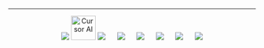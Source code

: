 ---

<p align="center">
  <img src="https://skillicons.dev/icons?i=vscode" />
  <img src="https://img.icons8.com/?size=100&id=DiGZkjCzyZXn&format=png&color=000000" alt="Cursor AI" width="50" />
  <img src="https://skillicons.dev/icons?i=python,flask,django,bots" />
  &nbsp;&nbsp;&nbsp;&nbsp;
  <img src="https://skillicons.dev/icons?i=idea,java,gradle" />
  &nbsp;&nbsp;&nbsp;&nbsp;
  <img src="https://skillicons.dev/icons?i=html,bootstrap" />
  &nbsp;&nbsp;&nbsp;&nbsp;
  <img src="https://skillicons.dev/icons?i=postgres,mysql" />
  &nbsp;&nbsp;&nbsp;&nbsp;
  <img src="https://skillicons.dev/icons?i=git,github,docker,postman" />
  &nbsp;&nbsp;&nbsp;&nbsp;
  <img src="https://skillicons.dev/icons?i=windows,linux,debian,ubuntu,arch,kali,bash" />
</p>
